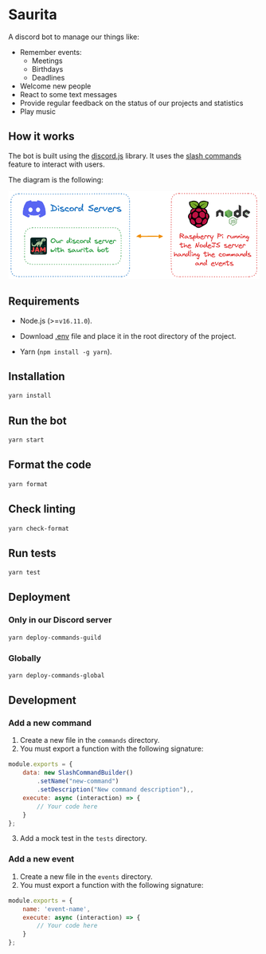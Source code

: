 # Saurita

A discord bot to manage our things like:
- Remember events:
    - Meetings
    - Birthdays
    - Deadlines
- Welcome new people
- React to some text messages
- Provide regular feedback on the status of our projects and statistics
- Play music

## How it works

The bot is built using the [discord.js](https://discord.js.org) library. It uses the [slash commands](https://discord.com/developers/docs/interactions/slash-commands) feature to interact with users.

The diagram is the following:

![diagram](/diagram/diagram.png)

## Requirements

- Node.js (>=`v16.11.0`).

- Download [.env](https://drive.google.com/file/d/1IQ1Uu6AuxVQNMABkRBOZw4OuW-pTEXCX/view?usp=sharing) file and place it in the root directory of the project.

- Yarn (`npm install -g yarn`).

## Installation

```bash
yarn install
```

## Run the bot

```bash
yarn start
```

## Format the code

```bash
yarn format
```

## Check linting

```bash
yarn check-format
```

## Run tests

```bash
yarn test
```

## Deployment

### Only in our Discord server

```bash
yarn deploy-commands-guild
```

### Globally

```bash
yarn deploy-commands-global
```

## Development

### Add a new command

1. Create a new file in the `commands` directory.
2. You must export a function with the following signature:

```javascript
module.exports = {
    data: new SlashCommandBuilder()
        .setName("new-command")
        .setDescription("New command description"),,
    execute: async (interaction) => {
        // Your code here
    }
};
```

3. Add a mock test in the `tests` directory.

### Add a new event

1. Create a new file in the `events` directory.
2. You must export a function with the following signature:

```javascript
module.exports = {
    name: 'event-name',
    execute: async (interaction) => {
        // Your code here
    }
};
```
